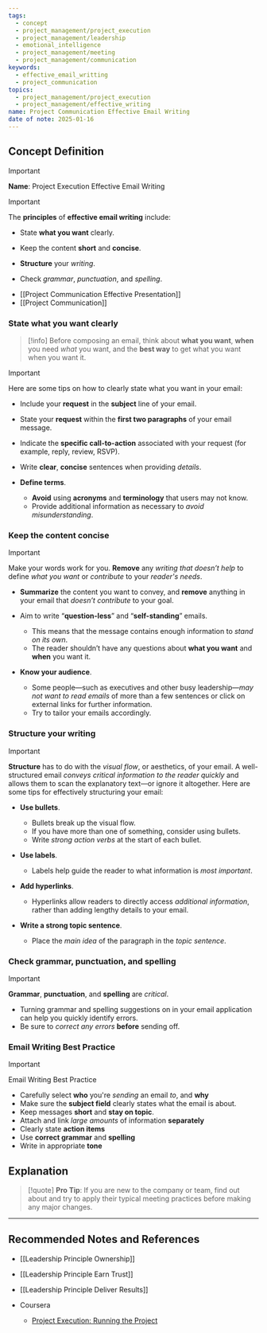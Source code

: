 ```yaml
---
tags:
  - concept
  - project_management/project_execution
  - project_management/leadership
  - emotional_intelligence
  - project_management/meeting
  - project_management/communication
keywords:
  - effective_email_writting
  - project_communication
topics:
  - project_management/project_execution
  - project_management/effective_writing
name: Project Communication Effective Email Writing
date of note: 2025-01-16
---
```


## Concept Definition

>[!important]
>**Name**: Project Execution Effective Email Writing


>[!important] 
>The **principles** of **effective email writing** include:
> 
> - State **what you want** clearly.
>     
> - Keep the content **short** and **concise**.
>     
> - **Structure** your *writing*.
>     
> - Check *grammar*, *punctuation*, and *spelling*.

- [[Project Communication Effective Presentation]]
- [[Project Communication]]

### State what you want clearly

>[!info]
>Before composing an email, think about **what you want**, **when** you need *what* you want, and the **best way** to get what you want when you want it. 

>[!important]
> Here are some tips on how to clearly state what you want in your email:
> 
> - Include your **request** in the **subject** line of your email.
>     
> - State your **request** within the **first two paragraphs** of your email message.
>     
> - Indicate the **specific call-to-action** associated with your request (for example, reply, review, RSVP).
>     
> - Write **clear**, **concise** sentences when providing *details*.
>     
> - **Define terms**. 
> 	- **Avoid** using **acronyms** and **terminology** that users may not know. 
> 	- Provide additional information as necessary to *avoid misunderstanding*.

### Keep the content concise

>[!important]
>Make your words work for you. **Remove** any *writing that doesn’t help* to define *what you want* or *contribute* to your *reader's needs*.
> 
> - **Summarize** the content you want to convey, and **remove** anything in your email that *doesn’t contribute* to your goal.
>     
> - Aim to write “**question-less**” and “**self-standing**” emails. 
> 	- This means that the message contains enough information to *stand on its own*. 
> 	- The reader shouldn’t have any questions about **what you want** and **when** you want it.
>     
> - **Know your audience**. 
> 	- Some people—such as executives and other busy leadership—*may not want to read emails* of more than a few sentences or click on external links for further information. 
> 	- Try to tailor your emails accordingly.


### Structure your writing

>[!important]
>**Structure** has to do with the *visual flow*, or aesthetics, of your email. A well-structured email *conveys critical information to the reader quickly* and allows them to scan the explanatory text—or ignore it altogether. Here are some tips for effectively structuring your email:
> 
> - **Use bullets**. 
> 	- Bullets break up the visual flow. 
> 	- If you have more than one of something, consider using bullets. 
> 	- Write *strong action verbs* at the start of each bullet.
>     
> - **Use labels**. 
> 	- Labels help guide the reader to what information is *most important*. 
>     
> - **Add hyperlinks**. 
> 	- Hyperlinks allow readers to directly access *additional information*, rather than adding lengthy details to your email.
>     
> - **Write a strong topic sentence**. 
> 	- Place the *main idea* of the paragraph in the *topic sentence*.
> 

### Check grammar, punctuation, and spelling

>[!important]
>**Grammar**, **punctuation**, and **spelling** are *critical*. 
>
>- Turning grammar and spelling suggestions on in your email application can help you quickly identify errors. 
>- Be sure to *correct any errors* **before** sending off.

### Email Writing Best Practice

>[!important]
>Email Writing Best Practice
>- Carefully select **who** you're *sending* an email *to*, and **why**
>-  Make sure the **subject field** clearly states what the email is about.
>- Keep messages **short**  and **stay on topic**.
>- Attach and link *large amounts* of information **separately**
>- Clearly state **action items**
>- Use **correct grammar** and **spelling**
>- Write in appropriate **tone**




## Explanation

>[!quote]
>**Pro Tip**: If you are new to the company or team, find out about and try to apply their typical meeting practices before making any major changes.







-----------
##  Recommended Notes and References


- [[Leadership Principle Ownership]]
- [[Leadership Principle Earn Trust]]
- [[Leadership Principle Deliver Results]]


- Coursera
	- [Project Execution: Running the Project](https://www.coursera.org/learn/project-execution-google/home/welcome)